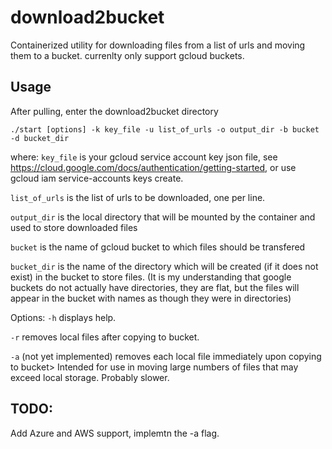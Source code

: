# download2bucket
Containerized utility for downloading files from a list of urls and moving them to a bucket.  currenlty only support gcloud buckets.

## Usage ##
After pulling, enter the download2bucket directory

```./start [options] -k key_file -u list_of_urls -o output_dir -b bucket -d bucket_dir```

where:
```key_file``` is your gcloud service account key json file, see https://cloud.google.com/docs/authentication/getting-started, or use gcloud iam service-accounts keys create.

```list_of_urls``` is the list of urls to be downloaded, one per line.

```output_dir``` is the local directory that will be mounted by the container and used to store downloaded files

```bucket``` is the name of gcloud bucket to which files should be transfered

```bucket_dir``` is the name of the directory which will be created (if it does not exist) in the bucket to store files. (It is my understanding that google buckets do not actually have directories, they are flat, but the files will appear in the bucket with names as though they were in directories)

Options:
```-h``` displays help.

```-r``` removes local files after copying to bucket.

```-a``` (not yet implemented) removes each local file immediately upon copying to bucket> Intended for use in moving large numbers of files that may exceed local storage.  Probably slower.

## TODO: ##
Add Azure and AWS support, implemtn the -a flag.